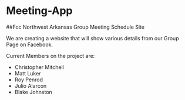 # Meeting-App

##Fcc Northwest Arkansas Group Meeting Schedule Site

We are creating a website that will show various details from our Group Page on Facebook. 

Current Members on the project are:

* Christopher Mitchell
* Matt Luker
* Roy Penrod 
* Julio Alarcon
* Blake Johnston
